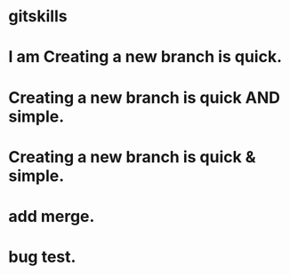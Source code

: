 # gitskills
# I am Creating a new branch is quick.
# Creating a new branch is quick AND simple.
# Creating a new branch is quick & simple.
# add merge.
# bug test.